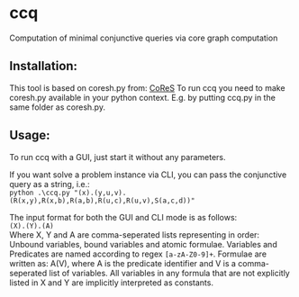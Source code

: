 # ccq
Computation of minimal conjunctive queries via core graph computation

## Installation:

This tool is based on coresh.py from: [CoReS](https://github.com/mnederkorn/CoReS)
To run ccq you need to make coresh.py available in your python context. E.g. by putting ccq.py in the same folder as coresh.py.

## Usage:

To run ccq with a GUI, just start it without any parameters.

If you want solve a problem instance via CLI, you can pass the conjunctive query as a string, i.e.:  
```python .\ccq.py "(x).(y,u,v).(R(x,y),R(x,b),R(a,b),R(u,c),R(u,v),S(a,c,d))"```

The input format for both the GUI and CLI mode is as follows:  
```(X).(Y).(A)```  
Where X, Y and A are comma-seperated lists representing in order:
Unbound variables, bound variables and atomic formulae.
Variables and Predicates are named according to regex ```[a-zA-Z0-9]+```.
Formulae are written as: A(V), where A is the predicate identifier and
V is a comma-seperated list of variables.
All variables in any formula that are not explicitly listed in X and Y are
implicitly interpreted as constants.
